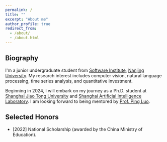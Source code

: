 ```yaml
---
permalink: /
title: ""
excerpt: "About me"
author_profile: true
redirect_from: 
  - /about/
  - /about.html
---
```

## Biography
I'm a junior undergraduate student from [Software Institute](https://software.nju.edu.cn/), [Nanjing University](https://www.nju.edu.cn/). My research interest includes computer vision, natural language processing, time series analysis, and quantitative investment.

Beginning in 2024, I will embark on my journey as a Ph.D. student at [Shanghai Jiao Tong University](https://www.sjtu.edu.cn/) and [Shanghai Artificial Intelligence Laboratory](https://www.shlab.org.cn/). I am looking forward to being mentored by [Prof. Ping Luo](http://luoping.me/).

## Selected Honors
* \[2022\] National Scholarship (awarded by the China Ministry of Education).
